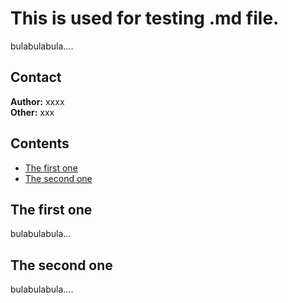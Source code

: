 # This is used for testing .md file.
bulabulabula....
## Contact
**Author:** xxxx<br>
**Other:** xxx
## Contents
* [The first one](#the-first-one)
* [The second one](#the-second-one)
## The first one
bulabulabula...
## The second one
bulabulabula....
